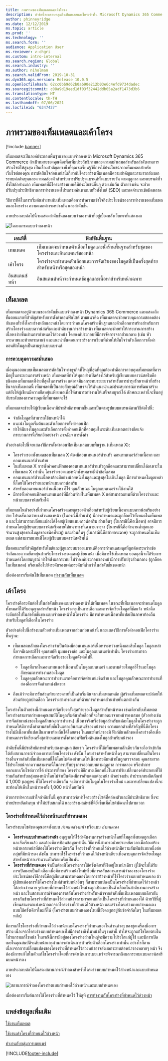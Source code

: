 ```yaml
---
title: ภาพรวมของเท็มเพลตและเค้าโครง
description: หัวข้อนี้จะครอบคลุมถึงเท็มเพลตและโครงร่างใน Microsoft Dynamics 365 Commerce
author: phinneyridge
ms.date: 12/12/2019
ms.topic: article
ms.prod: ''
ms.technology: ''
ms.search.form: ''
audience: Application User
ms.reviewer: v-chgri
ms.custom: intro-internal
ms.search.region: Global
ms.search.industry: ''
ms.author: niholman
ms.search.validFrom: 2019-10-31
ms.dyn365.ops.version: Release 10.0.5
ms.openlocfilehash: 62cc0bb9d62b0ab90e212b03e6c4efd9734dadec
ms.sourcegitcommit: c08a9d19eed1df03f32442ddb65a2adf1473d3b6
ms.translationtype: HT
ms.contentlocale: th-TH
ms.lasthandoff: 07/06/2021
ms.locfileid: "6347427"
---
```

# <a name="templates-and-layouts-overview"></a>ภาพรวมของเท็มเพลตและเค้าโครง


[!include [banner](includes/banner.md)]

เท็มเพลตจะเป็นองค์ประกอบพื้นฐานของแบบจำลองหน้า Microsoft Dynamics 365 Commerce ถ้าเป้าหมายของคุณคือเพื่อเพิ่มประสิทธิภาพและความสม่ำเสมอสำหรับลลำดับงานการสร้างไซต์ให้สูงสุด เป็นเรื่องสำคัญอย่างยิ่งที่คุณจะเรียนรู้วิธีการใช้ประโยชน์จากเท็มเพลตสำหรับเว็บไซต์ของคุณ การตัดสินใจก่อนหน้านี้เกี่ยวกับโครงสร้างเท็มเพลตมีความสำคัญและสามารถส่งผลกระทบต่อต้นทุนและความคล่องตัวสำหรับการปรับปรุงแบรนด์ทั้งแบบรายวัน ตามฤดูกาล และแบรนด์ทั่วทั้งไซต์อย่างมาก เท็มเพลตที่มีโครงสร้างแบบดีมีประโยชน์อื่นๆ ด้วยเช่นกัน ตัวอย่างเช่น จะช่วยปรับปรุงประสิทธิภาพการทำงานของโปรแกรมค้นหาแบบทั่วทั้งไซต์ (SEO) และลดจำนวนข้อผิดพลาด

วิธีการที่ดีในการเริ่มต้นทำงานกับเท็มเพลตคือการทำความเข้าใจถึงประโยชน์ของการทำงานของเท็มเพลตและโครงร่าง ความแตกต่างระหว่างกัน และลำดับชั้น

ภาพประกอบต่อไปนี้จะแสดงลำดับชั้นของแบบจำลองหน้าที่อยู่เบื้องหลังเว็บเพจที่แสดงผล

![ไดอะแกรมแบบจำลองหน้า](../commerce/media/page-model-diagram.png)

| เอนทิตี้        | ฟังก์ชันพื้นฐาน |
|---------------|----------------|
| เทมเพลต      | เท็มเพลตจะกำหนดตัวเลือกโมดูลและนั่งร้านพื้นฐานสำหรับชุดของโครงร่างและอินสแตนซ์ของหน้า |
| เค้าโครง        | โครงร่างจะกำหนดตัวเลือกและการจัดเรียงของโมดูลที่เป็นครั้งสุดท้ายสำหรับหน้าหรือชุดของหน้า |
| อินสแตนซ์หน้า | อินสแตนซ์หน้าจะกำหนดข้อมูลและเนื้อหาสำหรับหน้าเฉพาะ |

## <a name="templates"></a>เท็มเพลต

เท็มเพลตจะอยู่ด้านบนของลำดับชั้นแบบจำลองหน้า Dynamics 365 Commerce และแสดงถึงขั้นตอนแรกที่สำคัญสำหรับการตั้งค่าคอนฟิกไซต์ ตามแนวคิด เท็มเพลตจะช่วยควบคุมความสอดคล้องกันของทั่วทั้งโครงร่างหลักและหน้าโดยการกำหนดโครงสร้างพื้นฐานและตัวเลือกการสร้างสำหรับการสร้างโครงร่างแบบดาวน์สตรีมและลำดับงานการสร้างหน้า เท็มเพลตจะช่วยทำให้กระบวนการสร้างเนื้อหาง่ายขึ้นผ่านการกำหนดไว้ล่วงหน้า โดยองค์ประกอบที่มีการจัดการจากส่วนกลาง (เช่น หัวกระดาษและท้ายกระดาษ) และแนะนำขั้นตอนการสร้างการเขียนที่ช่วยให้มั่นใจว่าตัวเลือกการตั้งค่าคอนฟิกโมดูลเป็นตามรูปแบบแบรนด์

### <a name="controlling-consistency"></a>การควบคุมความสม่ำเสมอ

เมื่อคุณออกแบบเท็มเพลตการตัดสินใจทางธุรกิจที่ใหญ่ที่สุดที่คุณต้องทำคือการควบคุมเท็มเพลตที่ควรมีอยู่ในกระบวนการสร้างหน้า เท็มเพลตที่ทำให้ทุกอย่างเปิดค้างไว้สำหรับผู้เขียนแบบดาวน์สตรีมคือชนิดของเท็มเพลตที่ง่ายที่สุดในการสร้าง แต่อาจมีผลกระทบระยะยาวสำหรับการบำรุงรักษาหน้าที่สร้างขึ้นจากเท็มเพลตนี้ เท็มเพลตที่เป็นลายลักษณ์อักษรจะให้คำแนะนำและประสบการณ์การพัฒนาสร้าง แต่ยังให้ผู้เขียนมีความยืดหยุ่นเพียงพอเพื่อให้สามารถทำงานให้เสร็จสมบูรณ์ได้ ลักษณะเหล่านี้จะขึ้นอยู่กับระดับของการควบคุมที่เท็มเพลตจะใช้

เท็มเพลตจะช่วยให้ผู้เขียนเนื้อหามีประสิทธิภาพมากขึ้นและเป็นตามรูปแบบแบรนด์ตามวิธีต่อไปนี้:

- จำกัดโมดูลที่สามารถใช้บนหน้าได้
- แนะนำโมดูลเริ่มต้นและตัวเลือกการตั้งค่าคอนฟิก
- ทำให้มีบางโมดูลและตัวเลือกการตั้งค่าคอนฟิกที่ควบคุมในระดับเท็มเพลตอย่างชัดแจ้ง กระบวนการนี้เรียกอีกอย่างว่า *การล็อก* การตั้งค่า

ตัวอย่างต่อไปนี้จะแสดงวิธีการตั้งค่าคอนฟิกเท็มเพลตแบบพื้นฐาน (เท็มเพลต X):

- โครงร่างรองทั้งหมดของเท็มเพลต X ต้องมีคอนเทนเนอร์ส่วนหัว คอนเทนเนอร์ส่วนเนื้อหา และคอนเทนเนอร์ส่วนท้าย
- ในเท็มเพลต X การตั้งค่าคอนฟิกของคอนเทนเนอร์ส่วนหัวถูกล็อคและสามารถเปลี่ยนได้เฉพาะในเท็มเพลต X เท่านั้น โครงร่างรองและหน้าทั้งหมดจะมีหัวข้อนี้เสมอ
- คอนเทนเนอร์ส่วนเนื้อหาต้องมีอย่างน้อยหนึ่งโมดูลและสูงสุดไม่เกินโมดูล มีการกำหนดโมดูลเหล่านี้โดยใช้โครงร่างและหน้าแบบดาวน์สตรีม
- สำหรับคอนเทนเนอร์ส่วนเนื้อหา ฮีโร่ คุณลักษณะ โมดูลแบนเนอร์จะใช้งานได้
- มีการตั้งค่าคอนฟิกคอนเทนเนอร์ที่มีส่วนท้ายในเท็มเพลต X แต่สามารถแทนที่ด้วยโครงร่างและหน้าแบบดาวน์สตรีมได้

เท็มเพลตในตัวอย่างนี้กำหนดโครงสร้างและชุดของตัวเลือกสำหรับผู้เขียนเนื้อหาแบบดาวน์สตรีมอย่างง่าย โปรดสังเกตว่าบางส่วนของหน้า (ในกรณีนี้ส่วนหัว) มีการกำหนดและถูกล็อคไว้ทั้งหมดในเท็มเพลต และไม่สามารถเปลี่ยนแปลงได้โดยผู้เขียนแบบดาวน์สตรีม ส่วนอื่นๆ (ในกรณีนี้คือเนื้อหา) อาจมีการกำหนดโดยผู้เขียนแบบดาวน์สตรีมภายใต้แนวทางที่เฉพาะเจาะจง (ในกรณีนี้คือจำนวนต่ำสุดและจำนวนสูงสุดของโมดูลของชนิดที่ระบุ) และส่วนอื่นๆ (ในกรณีนี้คือท้ายกระดาษ) จะถูกกำหนดในเท็มเพลต แต่สามารถแทนที่โดยผู้เขียนแบบดาวน์สตรีมได้

ขั้นตอนแรกที่สำคัญสำหรับไซต์และผู้ดูแลระบบของแบรนด์คือการกำหนดสมดุลที่ถูกต้องระหว่างข้อจำกัดและความยืดหยุ่นสำหรับโครงร่างรองและผู้เขียนหน้า เมื่อมีการใช้เท็มเพลต ยอดดุลนี้จะได้รับการกำหนดค่าโดยสมบูรณ์ ทำให้ส่งผลกระทบ ไม่ว่าองค์ประกอบของหน้ามีการปรับปรุงส่วนกลาง (ถูกล็อคในเท็มเพลต) หรือเหลือไปยังระดับรองแต่ละระดับที่ต่ำกว่าในลำดับชั้นของหน้า

เมื่อต้องการเริ่มต้นใช้เท็มเพลต [ทำงานกับเท็มเพลต](work-with-templates.md)

## <a name="layouts"></a>เค้าโครง

โครงร่างคือระดับต่อไปในลำดับชั้นของแบบจำลองหน้าใต้เท็มเพลต ในขณะที่เท็มเพลตจะกำหนดโมดูลทั้งหมดที่ได้รับอนุญาตสำหรับหน้า โครงร่างจะเป็นการเลือกและการจัดเรียงโมดูลที่ชัดแจ้ง หน้าคือระดับต่อไปในลำดับชั้นของแบบจำลองหน้าใต้โครงร่าง มีการกำหนดเนื้อหาที่แปลเป็นภาษาท้องถิ่นสำหรับโมดูลที่เลือกในโครงร่าง

ตัวอย่างต่อไปนี้สร้างบนตัวอย่างเท็มเพลตจากส่วนก่อนหน้านี้ และแสดงวิธีการตั้งค่าคอนฟิกโครงร่างพื้นฐาน:

- เท็มเพลตหลักของโครงร่างจำเป็นต้องมีคอนเทนเนอร์เนื้อหาระหว่างหนึ่งและสิบโมดูล โมดูลเหล่านี้อาจมีเฉพาะฮีโร่ คุณสมบัติ มุมมองวงล้อ และโมดูลแบนเนอร์เท่านั้น โครงร่างสามารถกำหนดการเลือกและการจัดเรียงของโมดูลดังต่อไปนี้

    - โมดูลที่แรกในคอนเทนเนอร์เนื้อหาเป็นโมดูลแบนเนอร์ และตามด้วยโมดูลฮีโร่และโมดูลลักษณะการทำงานสองโมดูล
    - โมดูลคุณลักษณะการทำงานแรกคือการจัดตำแหน่งชิดซ้าย และโมดูลคุณลักษณะการทำงานที่สองคือการจัดตำแหน่งชิดขวา

- ถึงแม้ว่าจะมีการรับส่วนท้ายกระดาษที่เป็นค่าเริ่มต้นจากเท็มเพลตหลัก ผู้สร้างเท็มเพลตจะปล่อยให้ส่วนท้ายถูกปลดล็อก โครงร่างสามารถแทนที่ด้วยการกำหนดส่วนท้ายที่แตกต่างกัน

โครงร่างในตัวอย่างนี้กำหนดการจัดเรียงครั้งสุดท้ายของโมดูลสำหรับหน้ารอง เช่นเดียวกับเท็มเพลต โครงร่างสามารถกำหนดคุณสมบัติโมดูลเริ่มต้นหรือล็อกที่จะสืบทอดมาจากหน้ารองเสมอ (ตัวอย่างเช่นการจัดตำแหน่งของโมดูลลักษณะการทำงาน) เนื้อหาจริงหรือข้อมูลสำหรับแต่ละโมดูลในโครงร่างจะถูกกำหนดให้มีการตั้งค่าตามลำดับชั้นในแต่ละอินสแตนซ์ของหน้ารอง ความแตกต่างที่สำคัญที่นี่คือโครงร่างไม่มีเนื้อหาที่แปลเป็นภาษาท้องถิ่นได้โดยตรง ในขณะที่หน้ารองมี ฟังก์ชันหลักของโครงร่างคือเพื่อกำหนดการจัดเรียงครั้งสุดท้ายและการตั้งค่าคอนฟิกเริ่มต้นของโมดูลสำหรับหน้ารอง

ลำดับชั้นนี้มีประสิทธิภาพสำหรับสองเหตุผล ข้อแรก โครงร่างที่ใช้เท็มเพลตหลักเดียวกันจะถือว่าเข้ากันได้กับสถานการณ์จำลองการเปลี่ยนโครงร่าง ดังนั้น โครงร่างสำหรับหน้าใดๆ สามารถเปลี่ยนเป็นโครงร่างอื่นจากลำดับชั้นเท็มเพลตนี้ได้โดยไม่ต้องกำหนดให้เนื้อหาระดับหน้านั้นถูกตรวจสอบ คุณสามารถใช้ประโยชน์จากความสามารถนี้ในการปรับปรุงการออกแบบตามฤดูกาล การทดลอง หรือทำการออกแบบเว็บไซต์ถาวรได้ ประการที่สอง โครงร่างมีอีกทางเลือกหนึ่งในการปรับเปลี่ยนองค์ประกอบที่ใช้ร่วมกันสำหรับกลุ่มของหน้าโดยไม่จำเป็นต้องมีการอัพเดตแต่ละหน้า ตัวอย่างเช่น ถ้าประเภทผลิตภัณฑ์มี 1,000 pages ที่ใช้โครงร่างเดียวกัน จะมีการลำดับโมดูลในโครงร่างใหม่ และการเปลี่ยนแปลงนี้จะสะท้อนให้เห็นในหน้ารองทั้ง 1,000 หน้าโดยทันที

ด้วยการทำความเข้าใจลำดับชั้นนี้ คุณสามารถจัดทำโครงสร้างไซต์ที่คล่องตัวและมีประสิทธิภาพ ซึ่งจะช่วยประหยัดต้นทุน ทำให้ปรับสเกลได้ และสร้างผลลัพธ์ที่ดียิ่งขึ้นเมื่อไซต์พัฒนาไปตามเวลา

### <a name="preset-and-custom-layouts"></a>โครงร่างที่กำหนดไว้ล่วงหน้าและที่กำหนดเอง

โครงร่างบนไซต์ของคุณอาจทั้งแบบ *กำหนดล่วงหน้า* หรือแบบ *กำหนดเอง*

- **โครงร่างแบบกำหนดล่วงหน้า** อนุญาตให้ใช้ลำดับงานการสร้างหน้าโดยที่โมดูลทั้งหมดถูกเลือกและจัดเรียงแล้ว และต้องมีการป้อนข้อมูลเท่านั้น วิธีการนี้สามารถช่วยประหยัดเวลาเมื่อต้องสร้างหน้าหลายหน้าที่ต้องใช้โครงร่างเดียวกัน โครงร่างที่กำหนดไว้ล่วงหน้ามีความสัมพันธ์แบบหนึ่งต่อกลุ่มที่มีหน้ารอง ดังนั้น สามารถใช้โครงร่างที่กำหนดไว้ล่วงหน้าเดียวเพื่อควบคุมการจัดเรียงโมดูลสำหรับหน้ารองจำนวนเป็นร้อยหรือเป็นพัน
- **โครงร่างที่กำหนดเอง** จำเป็นต้องมีโครงร่างการใช้ครั้งเดียวที่ฝังอยู่ในหน้าเดียว ผู้ใช้จะไม่ได้รับการเปิดเผยเป็นตัวเลือกเมื่อมีการสร้างหน้าใหม่หรือมีการสลับสถานการณ์จำลองของโครงร่าง ประโยชน์ของวิธีการนี้คือผู้เขียนสามารถทดลองโดยการสร้างหน้าที่ใช้โครงร่างแบบกำหนดเอง ถ้าผู้เขียนต้องการใช้โครงร่างใหม่สำหรับหน้าอื่นๆ ก็สามารถแปลงเป็นโครงร่างที่กำหนดไว้ล่วงหน้าได้อย่างง่ายดาย รูปแบบที่กำหนดไว้ล่วงหน้าใหม่จะถูกเปิดเผยเป็นตัวเลือกในลำดับงานการสร้างหน้า และในสถานการณ์จำลองการสลับโครงร่างสำหรับหน้าจากลำดับชั้นเท็มเพลตแบบเดียวกัน ตรงกันข้ามโครงร่างที่กำหนดไว้ล่วงหน้าจะสามารถแตกกิ่งเป็นโครงร่างที่กำหนดเองได้ ด้วยวิธีนี้ผู้เขียนสามารถแบ่งหน้าออกจากโครงร่างที่กำหนดไว้ล่วงหน้า และสร้างโครงร่างแบบกำหนดเองแบบใช้ครั้งเดียวใหม่ก็ได้ (โครงร่างแบบกำหนดเองใหม่นี้ยังคงผูกอยู่กับข้อจำกัดใดๆ ในเท็มเพลตหลัก)

มีการแก้ไขโครงร่างที่กำหนดไว้ล่วงหน้าและโครงร่างที่กำหนดเองในส่วนต่างๆ ของชุดเครื่องมือการสร้าง เนื่องจากโครงร่างแบบกำหนดเองไม่มีการอ้างอิงในหน้าอื่นๆ เหล่านี้ ทำให้จะถูกแก้ไขโดยตรงในโปรแกรมแก้ไขหน้า ในกรณีนี้การมีอยู่ของโครงร่างส่วนใหญ่จะมีความโปร่งใสแก่ผู้ใช้ และมีการเปิดเผยในคุณสมบัติระดับหน้าและผ่านการดำเนินการสำหรับตัวเลือกโครงร่างเท่านั้น อย่างไรก็ตาม เนื่องจากการเปลี่ยนแปลงของโครงร่างที่กำหนดไว้ล่วงหน้าอาจส่งผลกระทบต่อหน้ารองหลายๆ หน้า จึงต้องมีการแก้ไขในตัวแก้ไขโครงร่างโดยที่การดำเนินการเผยแพร่จะพิจารณาถึงผลกระทบแบบดาวน์สตรีมบนหน้ารอง

ภาพประกอบต่อไปนี้แสดงสถานการณ์จำลองสำหรับโครงร่างแบบกำหนดไว้ล่วงหน้าและแบบกำหนดเอง

![สถานการณ์จำลองโครงร่างแบบกำหนดไว้ล่วงหน้าและแบบกำหนดเอง](../commerce/media/template-figure1.png)

เมื่อต้องการเริ่มต้นการใช้โครงร่างที่กำหนดไว้ ให้ดูที่ [การทำงานกับโครงร่างที่กำหนดไว้ล่วงหน้า](work-with-layouts.md)

## <a name="additional-resources"></a>แหล่งข้อมูลเพิ่มเติม

[ใช้งานเท็มเพลต](work-with-templates.md)

[ใช้งานเค้าโครงที่กำหนดไว้ล่วงหน้า](work-with-layouts.md)

[ทำงานกับกลุ่มการเผยแพร่](publish-groups.md)


[!INCLUDE[footer-include](../includes/footer-banner.md)]